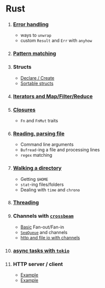 # Rust

1. ### [Error handling](/src/bin/errorhandle.rs)

   - ways to `unwrap`
   - custom `Result` and `Err` with `anyhow`
1. ### [Pattern matching](src/bin/match.rs)

1. ### Structs

   - [Declare / Create](src/bin/struct_basic.rs)
   - [Sortable structs](src/bin/struct_sort.rs)

1. ### [Iterators and Map/Filter/Reduce](src/bin/mapreduce.rs)

1. ### [Closures](src/bin/closures.rs)

   - `Fn` and `FnMut` traits

1. ### [Reading, parsing file](src/bin/csvparse.rs)

   - Command line arguments
   - `Bufread`-ing a file and processing lines
   - `regex` matching
    
1. ### [Walking a directory](src/bin/oswalk.rs)

   - Getting `$HOME`
   - `stat`-ing files/folders
   -  Dealing with `time` and `chrono`

1. ### [Threading](src/bin/threads.rs)

1. ### Channels with [`crossbeam`](https://docs.rs/crossbeam/0.8.0/crossbeam/)

   - [Basic](src/bin/channels.rs) Fan-out/Fan-in
   - [`SeqQueue`](src/bin/queue.rs) and channels
   - [http and file io with channels](src/bin/channelretry.rs)

1. ### [async tasks with `tokio`](src/bin/tokiotasks.rs)

1. ### HTTP server / client
   - [Example](src/bin/asyncserver1.rs)
   - [Example](src/bin/asyncserver2.rs)
